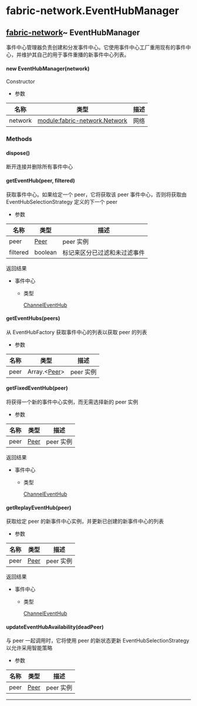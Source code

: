 # fabric-network.EventHubManager

## [fabric-network](https://hyperledger.github.io/fabric-sdk-node/release-1.4/module-fabric-network.html)~ EventHubManager

事件中心管理器负责创建和分发事件中心。它使用事件中心工厂重用现有的事件中心，并维护其自己的用于事件重播的新事件中心列表。

#### new EventHubManager(network)

Constructor

- 参数

| 名称    | 类型                                                                                                                          | 描述 |
| ------- | ----------------------------------------------------------------------------------------------------------------------------- | ---- |
| network | [module:fabric-network.Network](https://hyperledger.github.io/fabric-sdk-node/release-1.4/module-fabric-network.Network.html) | 网络 |

### Methods

#### dispose()

断开连接并删除所有事件中心

#### getEventHub(peer, filtered)

获取事件中心。如果给定一个 peer，它将获取该 peer 事件中心，否则将获取由 EventHubSelectionStrategy 定义的下一个 peer

- 参数

| 名称     | 类型                                                                        | 描述                         |
| -------- | --------------------------------------------------------------------------- | ---------------------------- |
| peer     | [Peer](https://hyperledger.github.io/fabric-sdk-node/release-1.4/Peer.html) | peer 实例                    |
| filtered | boolean                                                                     | 标记来区分已过滤和未过滤事件 |

返回结果

- 事件中心

  - 类型

    [ChannelEventHub](https://hyperledger.github.io/fabric-sdk-node/release-1.4/ChannelEventHub.html)

#### getEventHubs(peers)

从 EventHubFactory 获取事件中心的列表以获取 peer 的列表

- 参数

| 名称 | 类型                                                                                      | 描述      |
| ---- | ----------------------------------------------------------------------------------------- | --------- |
| peer | Array.&lt;[Peer](https://hyperledger.github.io/fabric-sdk-node/release-1.4/Peer.html)&gt; | peer 实例 |

#### getFixedEventHub(peer)

将获得一个新的事件中心实例，而无需选择新的 peer 实例

- 参数

| 名称 | 类型                                                                        | 描述      |
| ---- | --------------------------------------------------------------------------- | --------- |
| peer | [Peer](https://hyperledger.github.io/fabric-sdk-node/release-1.4/Peer.html) | peer 实例 |

返回结果

- 事件中心

  - 类型

    [ChannelEventHub](https://hyperledger.github.io/fabric-sdk-node/release-1.4/ChannelEventHub.html)

#### getReplayEventHub(peer)

获取给定 peer 的新事件中心实例，并更新已创建的新事件中心的列表

- 参数

| 名称 | 类型                                                                        | 描述      |
| ---- | --------------------------------------------------------------------------- | --------- |
| peer | [Peer](https://hyperledger.github.io/fabric-sdk-node/release-1.4/Peer.html) | peer 实例 |

返回结果

- 事件中心

  - 类型

    [ChannelEventHub](https://hyperledger.github.io/fabric-sdk-node/release-1.4/ChannelEventHub.html)

#### updateEventHubAvailability(deadPeer)

与 peer 一起调用时，它将使用 peer 的新状态更新 EventHubSelectionStrategy 以允许采用智能策略

- 参数

| 名称 | 类型                                                                        | 描述      |
| ---- | --------------------------------------------------------------------------- | --------- |
| peer | [Peer](https://hyperledger.github.io/fabric-sdk-node/release-1.4/Peer.html) | peer 实例 |

---
